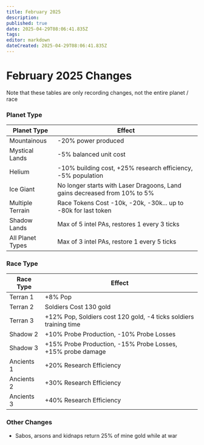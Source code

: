 ```yaml
---
title: February 2025
description: 
published: true
date: 2025-04-29T08:06:41.835Z
tags: 
editor: markdown
dateCreated: 2025-04-29T08:06:41.835Z
---
```


# February 2025 Changes

Note that these tables are only recording changes, not the entire planet / race

### Planet Type

| Planet Type        | Effect                                                                 |
|--------------------|------------------------------------------------------------------------|
| Mountainous        | -20% power produced                                                    |
| Mystical Lands     | -5% balanced unit cost                                                 |
| Helium             | -10% building cost, +25% research efficiency, -5% population            |
| Ice Giant          | No longer starts with Laser Dragoons, Land gains decreased from 10% to 5% |
| Multiple Terrain   | Race Tokens Cost -10k, -20k, -30k... up to -80k for last token         |
| Shadow Lands       | Max of 5 intel PAs, restores 1 every 3 ticks                           |
| All Planet Types   | Max of 3 intel PAs, restore 1 every 5 ticks                            |

### Race Type

| Race Type     | Effect                                                                  |
|---------------|-------------------------------------------------------------------------|
| Terran 1      | +8% Pop                                                                 |
| Terran 2      | Soldiers Cost 130 gold                                                  |
| Terran 3      | +12% Pop, Soldiers cost 120 gold, -4 ticks soldiers training time       |
| Shadow 2      | +10% Probe Production, -10% Probe Losses                                |
| Shadow 3      | +15% Probe Production, -15% Probe Losses, +15% probe damage             |
| Ancients 1    | +20% Research Efficiency                                                |
| Ancients 2    | +30% Research Efficiency                                                |
| Ancients 3    | +40% Research Efficiency                                                |

### Other Changes

- Sabos, arsons and kidnaps return 25% of mine gold while at war
